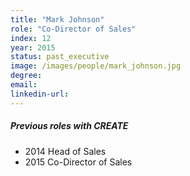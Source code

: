 ```yaml
---
title: "Mark Johnson"
role: "Co-Director of Sales"
index: 12
year: 2015
status: past_executive
image: /images/people/mark_johnson.jpg
degree:
email:
linkedin-url:
---
```

##### Previous roles with CREATE

- 2014 Head of Sales
- 2015 Co-Director of Sales